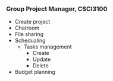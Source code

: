 ### Group Project Manager, CSCI3100

* Create project
* Chatroom
* File sharing
* Schedualing
  * Tasks management
    * Create
    * Update
    * Delete
* Budget planning

